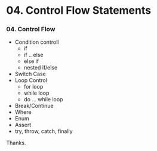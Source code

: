 # 04. Control Flow Statements 

### 04. Control Flow 
- Condition controll 
    - if
    - if .. else
    - else if
    - nested if/else
- Switch Case 
- Loop Control 
    - for loop
    - while loop 
    - do ... while loop 
- Break/Continue 
- Where
- Enum
- Assert 
- try, throw, catch, finally 

Thanks.
